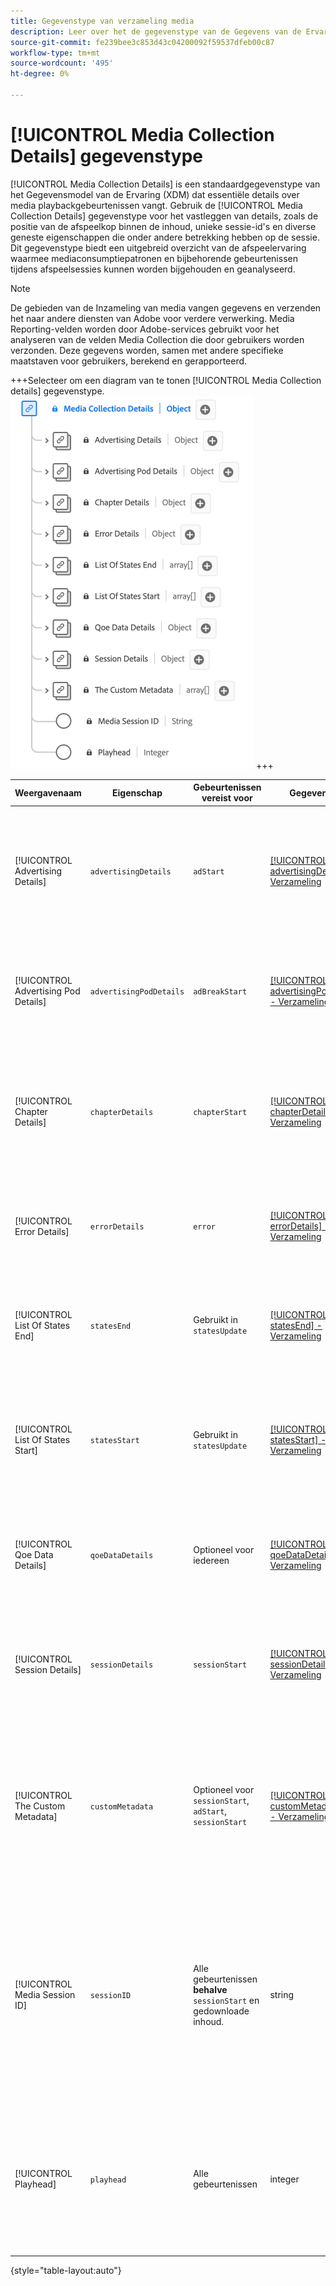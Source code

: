 ```yaml
---
title: Gegevenstype van verzameling media
description: Leer over het de gegevenstype van de Gegevens van de Ervaring van Media van de Inzameling van Media Model (XDM).
source-git-commit: fe239bee3c853d43c04200092f59537dfeb00c87
workflow-type: tm+mt
source-wordcount: '495'
ht-degree: 0%

---
```


# [!UICONTROL Media Collection Details] gegevenstype

[!UICONTROL Media Collection Details] is een standaardgegevenstype van het Gegevensmodel van de Ervaring (XDM) dat essentiële details over media playbackgebeurtenissen vangt. Gebruik de [!UICONTROL Media Collection Details] gegevenstype voor het vastleggen van details, zoals de positie van de afspeelkop binnen de inhoud, unieke sessie-id&#39;s en diverse geneste eigenschappen die onder andere betrekking hebben op de sessie. Dit gegevenstype biedt een uitgebreid overzicht van de afspeelervaring waarmee mediaconsumptiepatronen en bijbehorende gebeurtenissen tijdens afspeelsessies kunnen worden bijgehouden en geanalyseerd.

>[!NOTE]
>
>De gebieden van de Inzameling van media vangen gegevens en verzenden het naar andere diensten van Adobe voor verdere verwerking. Media Reporting-velden worden door Adobe-services gebruikt voor het analyseren van de velden Media Collection die door gebruikers worden verzonden. Deze gegevens worden, samen met andere specifieke maatstaven voor gebruikers, berekend en gerapporteerd.

+++Selecteer om een diagram van te tonen [!UICONTROL Media Collection details] gegevenstype.
![Een schema van de [!UICONTROL Media Collection details information] gegevenstype.](../images/data-types/media-collection-details.png)
+++

| Weergavenaam | Eigenschap | Gebeurtenissen vereist voor | Gegevenstype | Beschrijving |
| ------------------------------------ | ----------------------- | ---------------------------------------------------------- | --------- | ----------- |
| [!UICONTROL Advertising Details] | `advertisingDetails` | `adStart` | [[!UICONTROL advertisingDetails] - Verzameling](./advertising-details-collection.md) | Reclamedetails hebben betrekking op specifieke informatie over reclameactiviteiten tijdens het ervaringsevenement. Dit zijn onder andere metagegevens voor advertenties, specificaties voor doelgroepen en prestatiewaarden. |
| [!UICONTROL Advertising Pod Details] | `advertisingPodDetails` | `adBreakStart` | [[!UICONTROL advertisingPodDetails] - Verzameling](./advertising-pod-details-collection.md) | Details van advertentiepod bevatten informatie over advertentiepods binnen de ervaringsgebeurtenis. Het biedt inzichten in de volgorde van de advertenties, de inhoud en de betrokkenheidsmetriek. |
| [!UICONTROL Chapter Details] | `chapterDetails` | `chapterStart` | [[!UICONTROL chapterDetails] - Verzameling](./chapter-details-collection.md) | Met Details van hoofdstuk worden gegevens vastgelegd die betrekking hebben op de hoofdstukken of gesegmenteerde delen van de inhoud. Deze biedt informatie over hoofdstukmarkeertekens, tijdlijnen en de bijbehorende metagegevens. |
| [!UICONTROL Error Details] | `errorDetails` | `error` | [[!UICONTROL errorDetails] - Verzameling](./error-details-collection.md) | Foutdetails bevatten informatie over fouten die tijdens de ervaringsgebeurtenis zijn aangetroffen. Dit omvat foutcodes, beschrijvingen, tijdstempels en relevante contextuele gegevens. |
| [!UICONTROL List Of States End] | `statesEnd` | Gebruikt in `statesUpdate` | [[!UICONTROL statesEnd] - Verzameling](./list-of-states-end-collection.md) | States End biedt een array om de statussen aan het einde van de ervaringsgebeurtenis weer te geven. Deze bevat details over de uiteindelijke afspeelstatus of de status van de inhoud. |
| [!UICONTROL List Of States Start] | `statesStart` | Gebruikt in `statesUpdate` | [[!UICONTROL statesStart] - Verzameling](./list-of-states-start-collection.md) | Het Begin van staten verstrekt een serie om van de staten aan het begin van de ervaringsgebeurtenis een lijst te maken. Deze bevat gegevens die betrekking hebben op het afspelen, handelingen van gebruikers of specifieke inhoud. |
| [!UICONTROL Qoe Data Details] | `qoeDataDetails` | Optioneel voor iedereen | [[!UICONTROL qoeDataDetails] - Verzameling](./qoe-data-details-collection.md) | QoE (Quality of Experience) Gegevens leggen prestatiegerelateerde metriek en gegevens over gebruikerservaring vast. Het biedt inzicht in kwaliteit, reactiesnelheid en gebruikersinteracties. |
| [!UICONTROL Session Details] | `sessionDetails` | `sessionStart` | [[!UICONTROL sessionDetails] - Verzameling](./session-details-collection.md) | Sessiedetails bevatten uitgebreide informatie over de ervaringsgebeurtenis, die inzichten biedt in gebruikersinteracties, duur en contextafhankelijke gegevens die betrekking hebben op de afspeelsessie. |
| [!UICONTROL The Custom Metadata] | `customMetadata` | Optioneel voor `sessionStart`, `adStart`, `sessionStart` | [[!UICONTROL customMetadataDetails] - Verzameling](./custom-metadata-details-collection.md) | Aangepaste metagegevens bevatten door de gebruiker gedefinieerde of aanvullende metagegevens die zijn gekoppeld aan de ervaringsgebeurtenis. Met deze metagegevens kunnen gepersonaliseerde of specifieke gegevens worden opgenomen in de context van de gebeurtenis. |
| [!UICONTROL Media Session ID] | `sessionID` | Alle gebeurtenissen **behalve** `sessionStart` en gedownloade inhoud. | string | De mediasessie-id identificeert op unieke wijze een instantie van een inhoudsstroom tijdens een afzonderlijke afspeelsessie. Het dient als een onderscheidende id voor het bijhouden en beheren van de specifieke afspeelervaring die aan een gebruiker of kijker is gekoppeld.<br><em>Opmerking:<em>`sessionId` wordt verzonden voor alle gebeurtenissen, behalve voor `sessionStart` en voor alle gedownloade gebeurtenissen. |
| [!UICONTROL Playhead] | `playhead` | Alle gebeurtenissen | integer | De afspeelkop vertegenwoordigt de huidige afspeelpositie in de media-inhoud. Voor live-inhoud wordt de huidige seconde van de dag aangegeven (0 &lt;= playhead &lt; 86400). Voor opgenomen inhoud geeft deze de huidige seconde van de duur van de inhoud weer (0 &lt;= playhead &lt; lengte van de inhoud). |

{style="table-layout:auto"}
